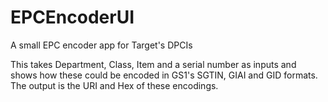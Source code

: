 # EPCEncoderUI
A small EPC encoder app for Target's DPCIs

This takes Department, Class, Item and a serial number as inputs and shows how these could be encoded in GS1's SGTIN, GIAI and GID formats.
The output is the URI and Hex of these encodings.
